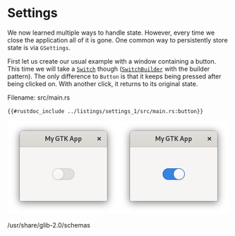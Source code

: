 # Settings

We now learned multiple ways to handle state.
However, every time we close the application all of it is gone.
One common way to persistently store state is via `GSettings`.

First let us create our usual example with a window containing a button.
This time we will take a [`Switch`](https://gtk-rs.org/gtk4-rs/gtk4/struct.Switch.html) though ([`SwitchBuilder`](https://gtk-rs.org/gtk4-rs/gtk4/struct.SwitchBuilder.html) with the builder pattern).
The only difference to `Button` is that it keeps being pressed after being clicked on.
With another click, it returns to its original state.

<span class="filename">Filename: src/main.rs</span>

```rust,no_run
{{#rustdoc_include ../listings/settings_1/src/main.rs:button}}
```

<div style="text-align:center"><img src="img/settings_buttons.png" /></div>


/usr/share/glib-2.0/schemas
